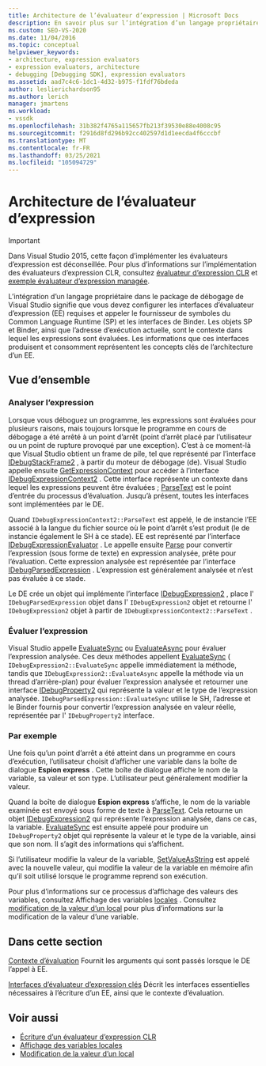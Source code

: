 ```yaml
---
title: Architecture de l’évaluateur d’expression | Microsoft Docs
description: En savoir plus sur l’intégration d’un langage propriétaire dans le package de débogage Visual Studio, y compris l’évaluateur d’expression et les interfaces de fournisseur de symboles/Binder.
ms.custom: SEO-VS-2020
ms.date: 11/04/2016
ms.topic: conceptual
helpviewer_keywords:
- architecture, expression evaluators
- expression evaluators, architecture
- debugging [Debugging SDK], expression evaluators
ms.assetid: aad7c4c6-1dc1-4d32-b975-f1fdf76bdeda
author: leslierichardson95
ms.author: lerich
manager: jmartens
ms.workload:
- vssdk
ms.openlocfilehash: 31b382f4765a115657fb213f39530e88e4008c95
ms.sourcegitcommit: f2916d8fd296b92cc402597d1d1eecda4f6cccbf
ms.translationtype: MT
ms.contentlocale: fr-FR
ms.lasthandoff: 03/25/2021
ms.locfileid: "105094729"
---
```

# <a name="expression-evaluator-architecture"></a>Architecture de l’évaluateur d’expression
> [!IMPORTANT]
> Dans Visual Studio 2015, cette façon d’implémenter les évaluateurs d’expression est déconseillée. Pour plus d’informations sur l’implémentation des évaluateurs d’expression CLR, consultez [évaluateur d’expression CLR](https://github.com/Microsoft/ConcordExtensibilitySamples/wiki/CLR-Expression-Evaluators) et [exemple évaluateur d’expression managée](https://github.com/Microsoft/ConcordExtensibilitySamples/wiki/Managed-Expression-Evaluator-Sample).

 L’intégration d’un langage propriétaire dans le package de débogage de Visual Studio signifie que vous devez configurer les interfaces d’évaluateur d’expression (EE) requises et appeler le fournisseur de symboles du Common Language Runtime (SP) et les interfaces de Binder. Les objets SP et Binder, ainsi que l’adresse d’exécution actuelle, sont le contexte dans lequel les expressions sont évaluées. Les informations que ces interfaces produisent et consomment représentent les concepts clés de l’architecture d’un EE.

## <a name="overview"></a>Vue d’ensemble

### <a name="parse-the-expression"></a>Analyser l’expression
 Lorsque vous déboguez un programme, les expressions sont évaluées pour plusieurs raisons, mais toujours lorsque le programme en cours de débogage a été arrêté à un point d’arrêt (point d’arrêt placé par l’utilisateur ou un point de rupture provoqué par une exception). C’est à ce moment-là que Visual Studio obtient un frame de pile, tel que représenté par l’interface [IDebugStackFrame2](../../extensibility/debugger/reference/idebugstackframe2.md) , à partir du moteur de débogage (de). Visual Studio appelle ensuite [GetExpressionContext](../../extensibility/debugger/reference/idebugstackframe2-getexpressioncontext.md) pour accéder à l’interface [IDebugExpressionContext2](../../extensibility/debugger/reference/idebugexpressioncontext2.md) . Cette interface représente un contexte dans lequel les expressions peuvent être évaluées ; [ParseText](../../extensibility/debugger/reference/idebugexpressioncontext2-parsetext.md) est le point d’entrée du processus d’évaluation. Jusqu’à présent, toutes les interfaces sont implémentées par le DE.

 Quand `IDebugExpressionContext2::ParseText` est appelé, le de instancie l’EE associé à la langue du fichier source où le point d’arrêt s’est produit (le de instancie également le SH à ce stade). EE est représenté par l’interface [IDebugExpressionEvaluator](../../extensibility/debugger/reference/idebugexpressionevaluator.md) . Le appelle ensuite [Parse](../../extensibility/debugger/reference/idebugexpressionevaluator-parse.md) pour convertir l’expression (sous forme de texte) en expression analysée, prête pour l’évaluation. Cette expression analysée est représentée par l’interface [IDebugParsedExpression](../../extensibility/debugger/reference/idebugparsedexpression.md) . L’expression est généralement analysée et n’est pas évaluée à ce stade.

 Le DE crée un objet qui implémente l’interface [IDebugExpression2](../../extensibility/debugger/reference/idebugexpression2.md) , place l' `IDebugParsedExpression` objet dans l' `IDebugExpression2` objet et retourne l' `IDebugExpression2` objet à partir de `IDebugExpressionContext2::ParseText` .

### <a name="evaluate-the-expression"></a>Évaluer l’expression
 Visual Studio appelle [EvaluateSync](../../extensibility/debugger/reference/idebugexpression2-evaluatesync.md) ou [EvaluateAsync](../../extensibility/debugger/reference/idebugexpression2-evaluateasync.md) pour évaluer l’expression analysée. Ces deux méthodes appellent [EvaluateSync](../../extensibility/debugger/reference/idebugparsedexpression-evaluatesync.md) ( `IDebugExpression2::EvaluateSync` appelle immédiatement la méthode, tandis que `IDebugExpression2::EvaluateAsync` appelle la méthode via un thread d’arrière-plan) pour évaluer l’expression analysée et retourner une interface [IDebugProperty2](../../extensibility/debugger/reference/idebugproperty2.md) qui représente la valeur et le type de l’expression analysée. `IDebugParsedExpression::EvaluateSync` utilise le SH, l’adresse et le Binder fournis pour convertir l’expression analysée en valeur réelle, représentée par l' `IDebugProperty2` interface.

### <a name="for-example"></a>Par exemple
 Une fois qu’un point d’arrêt a été atteint dans un programme en cours d’exécution, l’utilisateur choisit d’afficher une variable dans la boîte de dialogue **Espion express** . Cette boîte de dialogue affiche le nom de la variable, sa valeur et son type. L’utilisateur peut généralement modifier la valeur.

 Quand la boîte de dialogue **Espion express** s’affiche, le nom de la variable examinée est envoyé sous forme de texte à [ParseText](../../extensibility/debugger/reference/idebugexpressioncontext2-parsetext.md). Cela retourne un objet [IDebugExpression2](../../extensibility/debugger/reference/idebugexpression2.md) qui représente l’expression analysée, dans ce cas, la variable. [EvaluateSync](../../extensibility/debugger/reference/idebugexpression2-evaluatesync.md) est ensuite appelé pour produire un `IDebugProperty2` objet qui représente la valeur et le type de la variable, ainsi que son nom. Il s’agit des informations qui s’affichent.

 Si l’utilisateur modifie la valeur de la variable, [SetValueAsString](../../extensibility/debugger/reference/idebugproperty2-setvalueasstring.md) est appelé avec la nouvelle valeur, qui modifie la valeur de la variable en mémoire afin qu’il soit utilisé lorsque le programme reprend son exécution.

 Pour plus d’informations sur ce processus d’affichage des valeurs des variables, consultez Affichage des variables [locales](../../extensibility/debugger/displaying-locals.md) . Consultez [modification de la valeur d’un local](../../extensibility/debugger/changing-the-value-of-a-local.md) pour plus d’informations sur la modification de la valeur d’une variable.

## <a name="in-this-section"></a>Dans cette section
 [Contexte d’évaluation](../../extensibility/debugger/evaluation-context.md) Fournit les arguments qui sont passés lorsque le DE l’appel à EE.

 [Interfaces d’évaluateur d’expression clés](../../extensibility/debugger/key-expression-evaluator-interfaces.md) Décrit les interfaces essentielles nécessaires à l’écriture d’un EE, ainsi que le contexte d’évaluation.

## <a name="see-also"></a>Voir aussi
- [Écriture d’un évaluateur d’expression CLR](../../extensibility/debugger/writing-a-common-language-runtime-expression-evaluator.md)
- [Affichage des variables locales](../../extensibility/debugger/displaying-locals.md)
- [Modification de la valeur d’un local](../../extensibility/debugger/changing-the-value-of-a-local.md)
